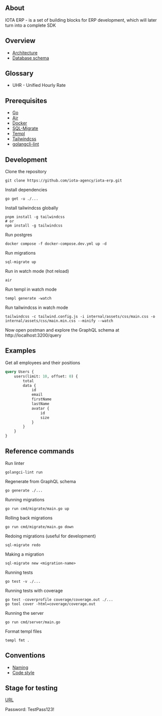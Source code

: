 ## About

IOTA ERP - is a set of building blocks for ERP development, which will later turn into a complete SDK

## Overview

* [Architecture](https://app.excalidraw.com/s/3x4l1qRpK2w/ADYN81ksZsd)
* [Database schema](https://dbdiagram.io/d/ERP-SDK-65fd8cb4ae072629ceb7f50e)

## Glossary

* UHR - Unified Hourly Rate

## Prerequisites

* [Go](https://golang.org/doc/install)
* [Air](https://github.com/cosmtrek/air#Installation)
* [Docker](https://docs.docker.com/get-docker/)
* [SQL-Migrate](https://github.com/rubenv/sql-migrate)
* [Templ](https://templ.guide/)
* [Tailwindcss](https://tailwindcss.com/docs/installation)
* [golangcli-lint](https://golangci-lint.run/welcome/install/)

## Development

Clone the repository

```shell
git clone https://github.com/iota-agency/iota-erp.git
```

Install dependencies

```shell
go get -u ./...
```

Install tailwindcss globally

```shell
pnpm install -g tailwindcss
# or
npm install -g tailwindcss
```

Run postgres

```shell
docker compose -f docker-compose.dev.yml up -d
```

Run migrations

```shell
sql-migrate up
```

Run in watch mode (hot reload)

```shell
air
```

Run templ in watch mode

```shell
templ generate -watch
```

Run tailwindcss in watch mode

```shell
tailwindcss -c tailwind.config.js -i internal/assets/css/main.css -o internal/assets/css/main.min.css --minify --watch
```

Now open postman and explore the GraphQL schema at http://localhost:3200/query

## Examples

Get all employees and their positions

```graphql
query Users {
    users(limit: 10, offset: 0) {
        total
        data {
            id
            email
            firstName
            lastName
            avatar {
                id
                size
            }
        }
    }
}
```

## Reference commands

Run linter

```shell
golangci-lint run
```

Regenerate from GraphQL schema

```shell
go generate ./...
```

Running migrations

```shell
go run cmd/migrate/main.go up
```

Rolling back migrations

```shell
go run cmd/migrate/main.go down
```

Redoing migrations (useful for development)

```shell
sql-migrate redo
```

Making a migration

```shell
sql-migrate new <migration-name>
```

Running tests

```shell
go test -v ./...
```

Running tests with coverage

```shell
go test -coverprofile coverage/coverage.out ./... 
go tool cover -html=coverage/coverage.out
```

Running the server

```shell
go run cmd/server/main.go
```

Format templ files

```shell
templ fmt .
```

## Conventions

* [Naming](CONVENTIONS.MD#naming)
* [Code style](CONVENTIONS.MD#code-style)

## Stage for testing

[URL](https://elxolding-erp.ci.iota.uz/warehouse/products)

Password: TestPass123!
